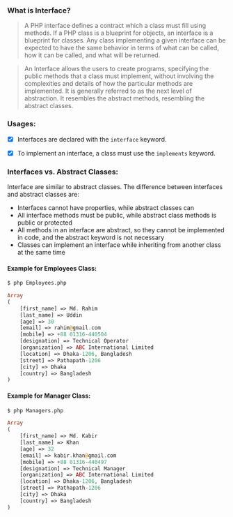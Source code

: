 ### What is Interface?
> A PHP interface defines a contract which a class must fill using methods. If a PHP class is a blueprint for objects, an interface is a blueprint for classes. Any class implementing a given interface can be expected to have the same behavior in terms of what can be called, how it can be called, and what will be returned.

> An Interface allows the users to create programs, specifying the public methods that a class must implement, without involving the complexities and details of how the particular methods are implemented. It is generally referred to as the next level of abstraction. It resembles the abstract methods, resembling the abstract classes.


### Usages:
- [x] Interfaces are declared with the ``` interface ``` keyword.
- [x] To implement an interface, a class must use the ``` implements ``` keyword.


### Interfaces vs. Abstract Classes:
Interface are similar to abstract classes. The difference between interfaces and abstract classes are:
* Interfaces cannot have properties, while abstract classes can
* All interface methods must be public, while abstract class methods is public or protected
* All methods in an interface are abstract, so they cannot be implemented in code, and the abstract keyword is not necessary
* Classes can implement an interface while inheriting from another class at the same time


#### Example for Employees Class:
```bash 
$ php Employees.php
```

```php 
Array
(
    [first_name] => Md. Rahim
    [last_name] => Uddin
    [age] => 30
    [email] => rahim@gmail.com
    [mobile] => +88 01316-440504
    [designation] => Technical Operator
    [organization] => ABC International Limited
    [location] => Dhaka-1206, Bangladesh
    [street] => Pathapath-1206
    [city] => Dhaka
    [country] => Bangladesh
)
```

#### Example for Manager Class:
```bash 
$ php Managers.php
```

```php 
Array
(
    [first_name] => Md. Kabir
    [last_name] => Khan
    [age] => 32
    [email] => kabir.khan@gmail.com
    [mobile] => +88 01316-440497
    [designation] => Technical Manager
    [organization] => ABC International Limited
    [location] => Dhaka-1206, Bangladesh
    [street] => Pathapath-1206
    [city] => Dhaka
    [country] => Bangladesh
)
```
